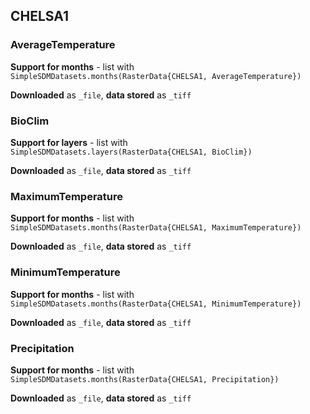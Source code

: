 ## CHELSA1

### AverageTemperature

**Support for months** - list with `SimpleSDMDatasets.months(RasterData{CHELSA1, AverageTemperature})`

**Downloaded** as `_file`, **data stored** as `_tiff`

### BioClim

**Support for layers** - list with `SimpleSDMDatasets.layers(RasterData{CHELSA1, BioClim})`

**Downloaded** as `_file`, **data stored** as `_tiff`

### MaximumTemperature

**Support for months** - list with `SimpleSDMDatasets.months(RasterData{CHELSA1, MaximumTemperature})`

**Downloaded** as `_file`, **data stored** as `_tiff`

### MinimumTemperature

**Support for months** - list with `SimpleSDMDatasets.months(RasterData{CHELSA1, MinimumTemperature})`

**Downloaded** as `_file`, **data stored** as `_tiff`

### Precipitation

**Support for months** - list with `SimpleSDMDatasets.months(RasterData{CHELSA1, Precipitation})`

**Downloaded** as `_file`, **data stored** as `_tiff`

